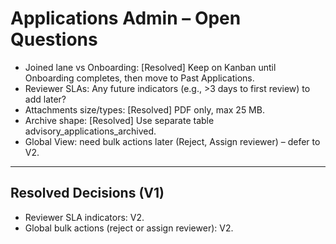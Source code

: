 # Applications Admin – Open Questions

- Joined lane vs Onboarding: [Resolved] Keep on Kanban until Onboarding completes, then move to Past Applications.
- Reviewer SLAs: Any future indicators (e.g., >3 days to first review) to add later?
- Attachments size/types: [Resolved] PDF only, max 25 MB.
- Archive shape: [Resolved] Use separate table advisory_applications_archived.
- Global View: need bulk actions later (Reject, Assign reviewer) – defer to V2.


---
## Resolved Decisions (V1)
- Reviewer SLA indicators: V2.
- Global bulk actions (reject or assign reviewer): V2.
